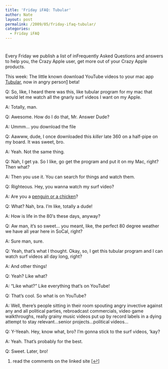 ```yaml
---
title: 'Friday iFAQ: Tubular'
author: Nate
layout: post
permalink: /2009/05/friday-ifaq-tubular/
categories:
  - Friday iFAQ
---
```

# 

Every Friday we publish a list of inFrequently Asked Questions and answers to help you, the Crazy Apple user, get more out of your Crazy Apple products.

This week: The little known download YouTube videos to your mac app [Tubular][1], now in angry person[1][2] beta!

 [1]: http://tubularapp.com/blog/26/094-thats-right
 [2]: #footnote_0_436 "read the comments on the linked site"

Q: So, like, I heard there was this, like tubular program for my mac that would let me watch all the gnarly surf videos I want on my Apple.

A: Totally, man.

Q: Awesome. How do I do that, Mr. Answer Dude?

A: Ummm… you download the file

Q: Aawww, dude, I once downloaded this *killer* late 360 on a half-pipe on my board. It was sweet, bro.

A: Yeah. Not the same thing.

Q: Nah, I get ya. So I like, go get the program and put it on my Mac, right? Then what?

A: Then you use it. You can search for things and watch them.

Q: Righteous. Hey, you wanna watch my surf video?

A: Are you a [penguin or a chicken][3]?

 [3]: http://www.imdb.com/title/tt0423294/fullcredits

Q: What? Nah, bra. I’m like, totally a dude!

A: How is life in the 80′s these days, anyway?

Q: Aw man, it’s so sweet… you meant, like, the perfect 80 degree weather we have all year here in SoCal, right?

A: Sure man, sure. 

Q: Yeah, that’s what I thought. Okay, so, I get this tubular program and I can watch surf videos all day long, right?

A: And other things!

Q: Yeah? Like what?

A: “Like what?” Like everything that’s on YouTube!

Q: That’s cool. So what is on YouTube?

A: Well, there’s people sitting in their room spouting angry invective against any and all political parties, rebroadcast commercials, video game walkthroughs, really grainy music videos put up by record labels in a dying attempt to stay relevant…senior projects…political videos…

Q: Y-Yeeah. Hey, know what, bro? I’m gonna stick to the surf videos, ‘kay?

A: Yeah. That’s probably for the best.

Q: Sweet. Later, bro!

1.  read the comments on the linked site [[↩][4]]

 [4]: #identifier_0_436